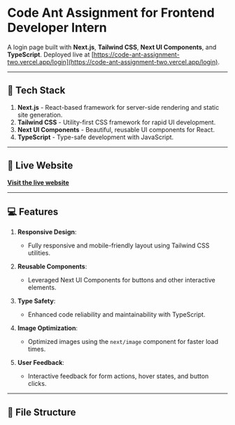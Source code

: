 # Code Ant Assignment for Frontend Developer Intern

A login page built with **Next.js**, **Tailwind CSS**, **Next UI Components**, and **TypeScript**. Deployed live at [https://code-ant-assignment-two.vercel.app/login](https://code-ant-assignment-two.vercel.app/login).

---

## 🚀 Tech Stack
1. **Next.js** - React-based framework for server-side rendering and static site generation.
2. **Tailwind CSS** - Utility-first CSS framework for rapid UI development.
3. **Next UI Components** - Beautiful, reusable UI components for React.
4. **TypeScript** - Type-safe development with JavaScript.

---

## 🔗 Live Website
[**Visit the live website**](https://code-ant-assignment-two.vercel.app/login)

---

## 💻 Features
1. **Responsive Design**:
   - Fully responsive and mobile-friendly layout using Tailwind CSS utilities.
   
2. **Reusable Components**:
   - Leveraged Next UI Components for buttons and other interactive elements.

3. **Type Safety**:
   - Enhanced code reliability and maintainability with TypeScript.

4. **Image Optimization**:
   - Optimized images using the `next/image` component for faster load times.

5. **User Feedback**:
   - Interactive feedback for form actions, hover states, and button clicks.

---

## 📂 File Structure
